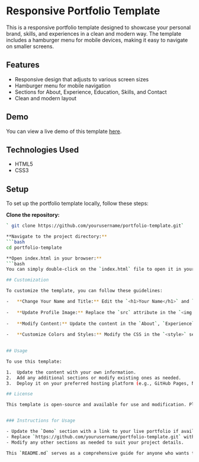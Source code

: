 
# Responsive Portfolio Template

This is a responsive portfolio template designed to showcase your personal brand, skills, and experiences in a clean and modern way. The template includes a hamburger menu for mobile devices, making it easy to navigate on smaller screens.

## Features

- Responsive design that adjusts to various screen sizes
- Hamburger menu for mobile navigation
- Sections for About, Experience, Education, Skills, and Contact
- Clean and modern layout

## Demo

You can view a live demo of this template [here](#).

## Technologies Used

- HTML5
- CSS3

## Setup

To set up the portfolio template locally, follow these steps:

 **Clone the repository:**

   ```bash
  ` git clone https://github.com/yourusername/portfolio-template.git`
 
**Navigate to the project directory:**
 ```bash
cd portfolio-template

**Open index.html in your browser:**
 ```bash
You can simply double-click on the `index.html` file to open it in your default web browser.`

## Customization

To customize the template, you can follow these guidelines:

-   **Change Your Name and Title:** Edit the `<h1>Your Name</h1>` and `<p>Job Title or Profession</p>` sections in the HTML.
    
-   **Update Profile Image:** Replace the `src` attribute in the `<img src="/assets/your-photo.jpg" ...>` tag with the path to your profile picture.
    
-   **Modify Content:** Update the content in the `About`, `Experience`, `Education`, and `Skills` sections to reflect your own experiences and skills.
    
-   **Customize Colors and Styles:** Modify the CSS in the `<style>` section of the HTML or create a separate CSS file for better organization.
    

## Usage

To use this template:

1.  Update the content with your own information.
2.  Add any additional sections or modify existing ones as needed.
3.  Deploy it on your preferred hosting platform (e.g., GitHub Pages, Netlify).

## License

This template is open-source and available for use and modification. Please feel free to use it for personal or commercial projects. Acknowledgment of the original template is appreciated but not required.


### Instructions for Usage

- Update the `Demo` section with a link to your live portfolio if available.
- Replace `https://github.com/yourusername/portfolio-template.git` with the actual link to your GitHub repository.
- Modify any other sections as needed to suit your project details.

This `README.md` serves as a comprehensive guide for anyone who wants to use your portfolio template, providing all the necessary information for setup and customization.

